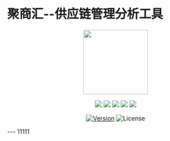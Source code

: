 # 聚商汇--供应链管理分析工具

<p><div align=center><img width="150" height="150" src="https://www.56yhz.com/statics/icons/scm.png"/></div></p>

<p><div align=center><a target="_blank" rel="noopener noreferrer" href="https://camo.githubusercontent.com/7b59705aecd12fa3fd37ed9f930e853c85f0315a/68747470733a2f2f696d672e736869656c64732e696f2f6e706d2f762f7175617361722e7376673f6c6162656c3d717561736172"><img src="https://camo.githubusercontent.com/7b59705aecd12fa3fd37ed9f930e853c85f0315a/68747470733a2f2f696d672e736869656c64732e696f2f6e706d2f762f7175617361722e7376673f6c6162656c3d717561736172" data-canonical-src="https://img.shields.io/npm/v/quasar.svg?label=quasar" style="max-width:100%;"></a> <a target="_blank" rel="noopener noreferrer" href="https://camo.githubusercontent.com/8bf5e58985266bd22a471ea27d88fbaa4cd0578a/68747470733a2f2f696d672e736869656c64732e696f2f6e706d2f762f2534307175617361722f6170702e7376673f6c6162656c3d407175617361722f617070"><img src="https://camo.githubusercontent.com/8bf5e58985266bd22a471ea27d88fbaa4cd0578a/68747470733a2f2f696d672e736869656c64732e696f2f6e706d2f762f2534307175617361722f6170702e7376673f6c6162656c3d407175617361722f617070" data-canonical-src="https://img.shields.io/npm/v/%40quasar/app.svg?label=@quasar/app" style="max-width:100%;"></a> <a target="_blank" rel="noopener noreferrer" href="https://camo.githubusercontent.com/c3d9f8323a3d0ea0dd48c075010066b15647c1a6/68747470733a2f2f696d672e736869656c64732e696f2f6e706d2f762f2534307175617361722f636c692e7376673f6c6162656c3d407175617361722f636c69"><img src="https://camo.githubusercontent.com/c3d9f8323a3d0ea0dd48c075010066b15647c1a6/68747470733a2f2f696d672e736869656c64732e696f2f6e706d2f762f2534307175617361722f636c692e7376673f6c6162656c3d407175617361722f636c69" data-canonical-src="https://img.shields.io/npm/v/%40quasar/cli.svg?label=@quasar/cli" style="max-width:100%;"></a> <a target="_blank" rel="noopener noreferrer" href="https://camo.githubusercontent.com/adae9c148ae3b7e5ee603a131a0a63d5153c6664/68747470733a2f2f696d672e736869656c64732e696f2f6e706d2f762f2534307175617361722f6578747261732e7376673f6c6162656c3d407175617361722f657874726173"><img src="https://camo.githubusercontent.com/adae9c148ae3b7e5ee603a131a0a63d5153c6664/68747470733a2f2f696d672e736869656c64732e696f2f6e706d2f762f2534307175617361722f6578747261732e7376673f6c6162656c3d407175617361722f657874726173" data-canonical-src="https://img.shields.io/npm/v/%40quasar/extras.svg?label=@quasar/extras" style="max-width:100%;"></a> <a target="_blank" rel="noopener noreferrer" href="https://camo.githubusercontent.com/55a20a7e2e40decfc34120daccbff6e17726ad93/68747470733a2f2f696d672e736869656c64732e696f2f6e706d2f762f2534307175617361722f69636f6e67656e69652e7376673f6c6162656c3d407175617361722f69636f6e67656e6965"><img src="https://camo.githubusercontent.com/55a20a7e2e40decfc34120daccbff6e17726ad93/68747470733a2f2f696d672e736869656c64732e696f2f6e706d2f762f2534307175617361722f69636f6e67656e69652e7376673f6c6162656c3d407175617361722f69636f6e67656e6965" data-canonical-src="https://img.shields.io/npm/v/%40quasar/icongenie.svg?label=@quasar/icongenie" style="max-width:100%;"></a></div></p>

<p><div align=center><a href="https://www.npmjs.com/package/vue" rel="nofollow"><img src="https://camo.githubusercontent.com/9680910106d8b2169bb62b6ddb2e8d7b1136d3ff/68747470733a2f2f696d672e736869656c64732e696f2f6e706d2f762f7675652e7376673f73616e6974697a653d74727565" alt="Version" data-canonical-src="https://img.shields.io/npm/v/vue.svg?sanitize=true" style="max-width:100%;"></a>
<img src="https://camo.githubusercontent.com/608dd8517bbaed6004fe246dbbf96f1cfdfd0a32/68747470733a2f2f696d672e736869656c64732e696f2f6e706d2f6c2f7675652e7376673f73616e6974697a653d74727565" alt="License" data-canonical-src="https://img.shields.io/npm/l/vue.svg?sanitize=true" style="max-width:100%;"></div></p>
---
11111
